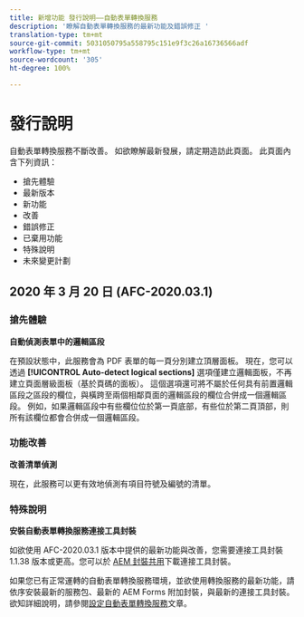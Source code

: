 ```yaml
---
title: 新增功能 發行說明——自動表單轉換服務
description: '瞭解自動表單轉換服務的最新功能及錯誤修正 '
translation-type: tm+mt
source-git-commit: 5031050795a558795c151e9f3c26a16736566adf
workflow-type: tm+mt
source-wordcount: '305'
ht-degree: 100%

---
```



# 發行說明

自動表單轉換服務不斷改善。 如欲瞭解最新發展，請定期造訪此頁面。 此頁面內含下列資訊：

* 搶先體驗
* 最新版本
* 新功能
* 改善
* 錯誤修正
* 已棄用功能
* 特殊說明
* 未來變更計劃

## 2020 年 3 月 20 日 (AFC-2020.03.1)

### 搶先體驗

**自動偵測表單中的邏輯區段**

在預設狀態中，此服務會為 PDF 表單的每一頁分別建立頂層面板。 現在，您可以透過 **[!UICONTROL Auto-detect logical sections]** 選項僅建立邏輯面板，不再建立頁面層級面板（基於頁碼的面板）。 這個選項還可將不屬於任何具有前置邏輯區段之區段的欄位，與橫跨至兩個相鄰頁面的邏輯區段的欄位合併成一個邏輯區段。 例如，如果邏輯區段中有些欄位位於第一頁底部，有些位於第二頁頂部，則所有該欄位都會合併成一個邏輯區段。

### 功能改善

**改善清單偵測**

現在，此服務可以更有效地偵測有項目符號及編號的清單。

### 特殊說明

**安裝自動表單轉換服務連接工具封裝**

如欲使用 AFC-2020.03.1 版本中提供的最新功能與改善，您需要連接工具封裝 1.1.38 版本或更高。您可以於 [AEM 封裝共用](https://www.adobeaemcloud.com/content/marketplace/marketplaceProxy.html?packagePath=/content/companies/public/adobe/packages/cq650/featurepack/AFCS-Connector-2020.03.1)下載連接工具封裝。

如果您已有正常運轉的自動表單轉換服務環境，並欲使用轉換服務的最新功能，請依序安裝最新的服務包、最新的 AEM Forms 附加封裝，與最新的連接工具封裝。 欲知詳細說明，請參閱[設定自動表單轉換服務](configure-service.md)文章。